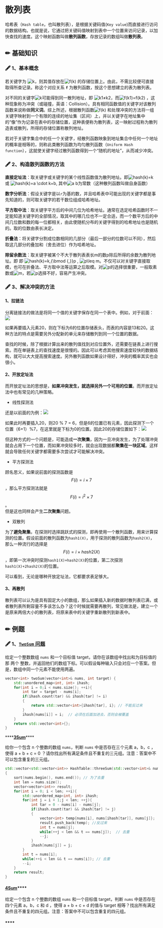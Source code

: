 # 散列表

哈希表（`Hash table`，也叫散列表），是根据关键码值\(`Key value`\)而直接进行访问的数据结构。也就是说，它通过把关键码值映射到表中一个位置来访问记录，以加快查找的速度。这个映射函数叫做**散列函数**，存放记录的数组叫做**散列表**。

## ✏ 基础知识

### 🖋 1、基本概念

若关键字为 ![k](https://math.jianshu.com/math?formula=k)，则其值存放在![f\(k\)](https://math.jianshu.com/math?formula=f%28k%29) 的存储位置上。由此，不需比较便可直接取得所查记录。称这个对应关系 **`f`** 为散列函数，按这个思想建立的表为散列表。

对不同的关键字![k](https://math.jianshu.com/math?formula=k)可能得到同一散列地址，即 ![k1&#x2260;k2](https://math.jianshu.com/math?formula=k1%E2%89%A0k2)，而![f\(k1\)=f\(k2\)](https://math.jianshu.com/math?formula=f%28k1%29%3Df%28k2%29) ，这种现象称为冲突（或碰撞，英语：Collision）。具有相同函数值的关键字对该散列函数来说称做**同义词**。综上所述，根据散列函数![f\(k\)](https://math.jianshu.com/math?formula=f%28k%29) 和处理冲突的方法将一组关键字映射到一个有限的连续的地址集（区间）上，并以关键字在地址集中的“像”作为记录在表中的存储位置，这种表便称为散列表，这一映射过程称为散列造表或散列，所得的存储位置称散列地址。

若对于关键字集合中的任一个关键字，经散列函数映象到地址集合中任何一个地址的概率是相等的，则称此类散列函数为均匀散列函数（`Uniform Hash function`），这就使关键字经过散列函数得到一个“随机的地址”，从而减少冲突。

### 🖋 2、构造散列函数的方法

**直接定址法**：取关键字或关键字的某个线性函数值为散列地址。即![hash\(k\)=k](https://math.jianshu.com/math?formula=hash%28k%29%3Dk) 或 ![hash\(k\)=a \cdot k+b](https://math.jianshu.com/math?formula=hash%28k%29%3Da%20%5Ccdot%20k%2Bb), 其中![a b](https://math.jianshu.com/math?formula=a%20b)为常数（这种散列函数叫做自身函数）

 **数字分析法**：假设关键字是以`r`为基的数，并且哈希表中可能出现的关键字都是事先知道的，则可取关键字的若干数位组成哈希地址。

 **平方取中法**：取关键字平方后的中间几位为哈希地址。通常在选定哈希函数时不一定能知道关键字的全部情况，取其中的哪几位也不一定合适，而一个数平方后的中间几位数和数的每一位都相关，由此使随机分布的关键字得到的哈希地址也是随机的。取的位数由表长决定。

 **折叠法**：将关键字分割成位数相同的几部分（最后一部分的位数可以不同），然后取这几部分的叠加和（舍去进位）作为哈希地址。

 **除留余数法**：取关键字被某个不大于散列表表长m的数p除后所得的余数为散列地址。即 即 ![hash\(k\)=k\,{\bmod {\,}}p](https://math.jianshu.com/math?formula=hash%28k%29%3Dk%5C%2C%7B%5Cbmod%20%7B%5C%2C%7D%7Dp) , ![p\leq m](https://math.jianshu.com/math?formula=p%5Cleq%20m)。不仅可以对关键字直接取模，也可在折叠法、平方取中法等运算之后取模。对![p](https://math.jianshu.com/math?formula=p)的选择很重要，一般取素数或![m](https://math.jianshu.com/math?formula=m)，若![p](https://math.jianshu.com/math?formula=p)选择不好，容易产生冲突。

### 🖋 3、解决冲突的方法

#### **1、拉链法**

分离链接法的做法是将同一个值的关键字保存在同一个表中。例如，对于前面：![](https://picb.zhimg.com/80/v2-1e86436d4dcfa68069e7b54e6bf509dc_720w.png)

如果再要插入元素20，则在下标为6的位置存储表头，而表的内容是13和20。这种方法的特点是需要另外分配新的单元来存储散列到同一个位置的数据。

查找的时候，除了根据计算出来的散列值找到对应位置外，还需要在链表上进行搜索。而在单链表上的查找速度是很慢的。因此可以考虑其他搜索速度较快的数据结构，就可以大大提高搜索速度。另外散列函数如果设计得好，冲突的概率其实也会很小。

#### 2、开放定址法

而开放定址法的思想是，**如果冲突发生，就选择另外一个可用的位置**。而开放定址法中也有常见的几种策略。

* 线性探测法

还是以前面的为例：![](https://pic1.zhimg.com/80/v2-eb2f4af3fa8ab2661fa088db9e6d93be_720w.png)

如果此时再要插入20，则20 % 7 = 6，但是6的位置已有元素，因此探测下一个位置（6+1）%7，在这里就是下标为0的位置。因此20的存储位置如下：![](https://pic3.zhimg.com/80/v2-5d6efab2fb66d73f36fb3dfa627bafd8_720w.png)

但这种方式的一个问题是，可能造成**一次聚集**，因为一旦冲突发生，为了处理冲突就会占用下一个位置，而如果冲突较多时，就会出现数据都**聚集在一块区域**。这样就会导致任何关键字都需要多次尝试才可能解决冲突。

* 平方探测法

顾名思义，如果说前面的探测函数是 $$F(i)=i\times 7$$ ，那么平方探测法就是$$F(i)=i^2\times 7$$。  
但是这也同样会产生**二次聚集**问题。

* 双散列

为了**避免聚集**，在探测时选择跳跃式的探测，即再使用一个散列函数，用来计算探测的位置。假设前面的散列函数为`hash1(X)`，用于探测的散列函数为`hash2(X)`，那么一种流行的选择是$$F(i)=i\times hash2(X)$$，即第一次冲突时探测`hash1(X)+hash2(X)`的位置，第二次探测`hash1(X)+2hash2(X)`的位置。

可以看到，无论是哪种开放定址法，它都要求表足够大。

#### **3、再散列**

散列表可以认为是具有固定大小的数组，那么如果插入新的数据时散列表已满，或者散列表所剩容量不多该怎么办？这个时候就需要再散列，常见做法是，建立一个是原来两倍大小的散列表，将原来表中的关键字重新散列到新表中。

## ✏ 例题

### 🖋 1、[`TwoSum` 问题](https://leetcode-cn.com/problems/two-sum/)

给定一个整数数组 `nums` 和一个目标值 target，请你在该数组中找出和为目标值的那 两个 整数，并返回他们的数组下标。可以假设每种输入只会对应一个答案。但是，数组中同一个元素不能使用两遍。

```cpp
vector<int> twoSum(vector<int>& nums, int target) {
    std::unordered_map<int, int> ihash;
    for(int i = 0;i < nums.size(); ++i){
        int tar = target - nums[i];
        if(ihash.count(tar) && ihash[tar] != i)
        {
            return std::vector<int>{ihash[tar], i}; // 不能反过来
        }
        ihash[nums[i]] = i;  // 必须在后面加进去，否则会被覆盖
    }
    return std::vector<int>{};
}
```

\*\*\*\*[**3Sum**](https://leetcode-cn.com/problems/3sum/)\*\*\*\*

给你一个包含 n 个整数的数组 `nums`，判断 `nums` 中是否存在三个元素 a，b，c ，使得 a + b + c = 0 ？请你找出所有满足条件且不重复的三元组。注意：答案中不可以包含重复的三元组。

```cpp
std::vector<std::vector<int>> HashTable::threeSum(std::vector<int>& nums)
{
    sort(nums.begin(), nums.end()); // 为了去重
    int len = nums.size();
    vector<vector<int>> result;
    for(int i = 0; i < len; ++i){
        std::unordered_map<int, int> ihash;
        for(int j = i + 1;j < len; ++j){
            int tar = 0 - nums[i] - nums[j];
            if(ihash.count(tar) && ihash[tar] != j)
            {
                vector<int> temp{nums[i], nums[ihash[tar]], nums[j]};
                result.push_back(temp); //反过来
                int t = nums[j];
                while(++j < len && t == nums[j]);  // 去重
                --j;
            }
            ihash[nums[j]] = j;
        }
        int t = nums[i];
        while(++i < len && t == nums[i]); // 去重
        --i;
    }
    return result;
}
```

#### [**4Sum**](https://leetcode-cn.com/problems/4sum/)\*\*\*\*

给定一个包含 n 个整数的数组 `nums` 和一个目标值 target，判断 `nums` 中是否存在四个元素 a，b，c 和 d ，使得 a + b + c + d 的值与 target 相等？找出所有满足条件且不重复的四元组。注意：答案中不可以包含重复的四元组。

#### \*\*\*\*





